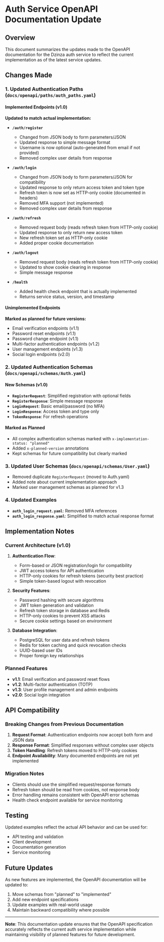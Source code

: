 # Auth Service OpenAPI Documentation Update

## Overview

This document summarizes the updates made to the OpenAPI documentation for the Dzinza auth service to reflect the current implementation as of the latest service updates.

## Changes Made

### 1. Updated Authentication Paths (`docs/openapi/paths/auth_paths.yaml`)

#### Implemented Endpoints (v1.0)

**Updated to match actual implementation:**

- **`/auth/register`**

  - Changed from JSON body to form parameters/JSON
  - Updated response to simple message format
  - Username is now optional (auto-generated from email if not provided)
  - Removed complex user details from response

- **`/auth/login`**

  - Changed from JSON body to form parameters/JSON for compatibility
  - Updated response to only return access token and token type
  - Refresh token is now set as HTTP-only cookie (documented in headers)
  - Removed MFA support (not implemented)
  - Removed complex user details from response

- **`/auth/refresh`**

  - Removed request body (reads refresh token from HTTP-only cookie)
  - Updated response to only return new access token
  - New refresh token set as HTTP-only cookie
  - Added proper cookie documentation

- **`/auth/logout`**

  - Removed request body (reads refresh token from HTTP-only cookie)
  - Updated to show cookie clearing in response
  - Simple message response

- **`/health`**
  - Added health check endpoint that is actually implemented
  - Returns service status, version, and timestamp

#### Unimplemented Endpoints

**Marked as planned for future versions:**

- Email verification endpoints (v1.1)
- Password reset endpoints (v1.1)
- Password change endpoint (v1.1)
- Multi-factor authentication endpoints (v1.2)
- User management endpoints (v1.3)
- Social login endpoints (v2.0)

### 2. Updated Authentication Schemas (`docs/openapi/schemas/Auth.yaml`)

#### New Schemas (v1.0)

- **`RegisterRequest`**: Simplified registration with optional fields
- **`RegisterResponse`**: Simple message response
- **`LoginRequest`**: Basic email/password (no MFA)
- **`LoginResponse`**: Access token and type only
- **`TokenResponse`**: For refresh operations

#### Marked as Planned

- All complex authentication schemas marked with `x-implementation-status: "planned"`
- Added `x-planned-version` annotations
- Kept schemas for future compatibility but clearly marked

### 3. Updated User Schemas (`docs/openapi/schemas/User.yaml`)

- Removed duplicate `RegisterRequest` (moved to Auth.yaml)
- Added note about current implementation approach
- Marked user management schemas as planned for v1.3

### 4. Updated Examples

- **`auth_login_request.yaml`**: Removed MFA references
- **`auth_login_response.yaml`**: Simplified to match actual response format

## Implementation Notes

### Current Architecture (v1.0)

1. **Authentication Flow**:

   - Form-based or JSON registration/login for compatibility
   - JWT access tokens for API authentication
   - HTTP-only cookies for refresh tokens (security best practice)
   - Simple token-based logout with revocation

2. **Security Features**:

   - Password hashing with secure algorithms
   - JWT token generation and validation
   - Refresh token storage in database and Redis
   - HTTP-only cookies to prevent XSS attacks
   - Secure cookie settings based on environment

3. **Database Integration**:
   - PostgreSQL for user data and refresh tokens
   - Redis for token caching and quick revocation checks
   - UUID-based user IDs
   - Proper foreign key relationships

### Planned Features

- **v1.1**: Email verification and password reset flows
- **v1.2**: Multi-factor authentication (TOTP)
- **v1.3**: User profile management and admin endpoints
- **v2.0**: Social login integration

## API Compatibility

### Breaking Changes from Previous Documentation

1. **Request Format**: Authentication endpoints now accept both form and JSON data
2. **Response Format**: Simplified responses without complex user objects
3. **Token Handling**: Refresh tokens moved to HTTP-only cookies
4. **Endpoint Availability**: Many documented endpoints are not yet implemented

### Migration Notes

- Clients should use the simplified request/response formats
- Refresh token should be read from cookies, not response body
- Error handling remains consistent with OpenAPI error schemas
- Health check endpoint available for service monitoring

## Testing

Updated examples reflect the actual API behavior and can be used for:

- API testing and validation
- Client development
- Documentation generation
- Service monitoring

## Future Updates

As new features are implemented, the OpenAPI documentation will be updated to:

1. Move schemas from "planned" to "implemented"
2. Add new endpoint specifications
3. Update examples with real-world usage
4. Maintain backward compatibility where possible

---

**Note**: This documentation update ensures that the OpenAPI specification accurately reflects the current auth service implementation while maintaining visibility of planned features for future development.
